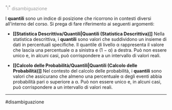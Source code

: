 <svg xmlns="http://www.w3.org/2000/svg" width="16" height="16" viewBox="0 0 24 24" fill="none" stroke="gray" stroke-width="1.5" stroke-linecap="round" stroke-linejoin="round" class="lucide lucide-split"><path d="M16 3h5v5"/><path d="M8 3H3v5"/><path d="M12 22v-8.3a4 4 0 0 0-1.172-2.872L3 3"/><path d="m15 9 6-6"/></svg> <span style="color:gray; font-weight:300;">disambiguazione</span>

I **quantili** sono un indice di posizione che ricorrono in contesti diversi all'interno del corso.
Si prega di fare riferimento ai seguenti argomenti:

- **[[Statistica Descrittiva/Quantili|Quantili (Statistica Descrittiva)]]**
	Nella statistica descrittiva, i **quantili** sono valori che suddividono un insieme di dati in percentuali specifiche. Il quantile di livello α rappresenta il valore che lascia una percentuale α a sinistra e (1 − α) a destra. Può non essere unico e, in alcuni casi, può corrispondere a un intervallo di valori reali.
    
- **[[Calcolo delle Probabilità/Quantili|Quantili (Calcolo delle Probabilità)]]**
    Nel contesto del calcolo delle probabilità, i **quantili** sono valori che assicurano che almeno una percentuale α degli eventi abbia probabilità pari o superiore a α. Può non essere unico e, in alcuni casi, può corrispondere a un intervallo di valori reali.

***
#disambiguazione 